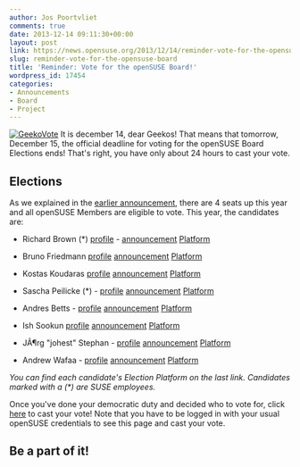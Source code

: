```yaml
---
author: Jos Poortvliet
comments: true
date: 2013-12-14 09:11:30+00:00
layout: post
link: https://news.opensuse.org/2013/12/14/reminder-vote-for-the-opensuse-board/
slug: reminder-vote-for-the-opensuse-board
title: 'Reminder: Vote for the openSUSE Board!'
wordpress_id: 17454
categories:
- Announcements
- Board
- Project
---
```


[![GeekoVote](//news.opensuse.org/wp-content/uploads/2012/11/GeekoVote.png)](//news.opensuse.org/wp-content/uploads/2012/11/GeekoVote.png)
It is december 14, dear Geekos! That means that tomorrow, December 15, the official deadline for voting for the openSUSE Board Elections ends! That's right, you have only about 24 hours to cast your vote.


## Elections


As we explained in the [earlier announcement](http://news.opensuse.org/?p=17293), there are 4 seats up this year and all openSUSE Members are eligible to vote. This year, the candidates are:



	
  * Richard Brown (*) [profile](https://connect.opensuse.org/pg/profile/rbrownccb) - [announcement](http://lists.opensuse.org/opensuse-project/2013-11/msg00032.html) [Platform](https://en.opensuse.org/openSUSE:Board_election_2013_platform_rbrownccb)

	
  * Bruno Friedmann [profile](https://connect.opensuse.org/pg/profile/bruno_friedmann) [announcement](http://lists.opensuse.org/opensuse-project/2013-11/msg00040.html) [Platform](https://en.opensuse.org/openSUSE:Board_election_platform_2013_tigerfoot)

	
  * Kostas Koudaras [profile](https://connect.opensuse.org/pg/profile/warlordfff) [announcement](http://lists.opensuse.org/opensuse-project/2013-11/msg00039.html) [Platform](https://en.opensuse.org/openSUSE:Board_election_2013_platform_warlordfff)

	
  * Sascha Peilicke (*) - [profile](https://connect.opensuse.org/pg/profile/saschpe) [announcement](http://lists.opensuse.org/opensuse-project/2013-11/msg00030.html) [Platform](https://en.opensuse.org/openSUSE:Board_election_2013_platform_saschpe)

	
  * Andres Betts - [profile](https://connect.opensuse.org/pg/profile/anditosan) [announcement](http://lists.opensuse.org/opensuse-project/2013-11/msg00018.html) [Platform](https://en.opensuse.org/openSUSE:Board_election_2013_platform_anditosan)

	
  * Ish Sookun [profile](https://connect.opensuse.org/pg/profile/ishwon) [announcement](http://lists.opensuse.org/opensuse-project/2013-11/msg00036.html) [Platform](https://en.opensuse.org/openSUSE:Board_election_2013_platform_ishwon)

	
  * JÃ¶rg "johest" Stephan - [profile](https://connect.opensuse.org/pg/profile/johest) [announcement](http://lists.opensuse.org/opensuse-project/2013-11/msg00017.html) [Platform](https://en.opensuse.org/openSUSE:Board_election_2013_platform_johest)

	
  * Andrew Wafaa - [profile](https://connect.opensuse.org/pg/profile/funkypenguin) [announcement](http://lists.opensuse.org/opensuse-project/2013-11/msg00010.html) [Platform](https://en.opensuse.org/openSUSE:Board_election_2013_platform_funkypenguin)


_You can find each candidate's Election Platform on the last link. Candidates marked with a (*) are SUSE employees._

Once you've done your democratic duty and decided who to vote for, click [here](https://connect.opensuse.org/pg/polls/read/digitaltomm/43818/opensuse-board-election-2013) to cast your vote! Note that you have to be logged in with your usual openSUSE credentials to see this page and cast your vote.




## Be a part of it!
